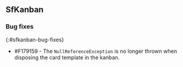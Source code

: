 ## SfKanban  
  
### Bug fixes
{:#sfkanban-bug-fixes}

 * \#F179159 - The `NullReferenceException` is no longer thrown when disposing the card template in the kanban.
